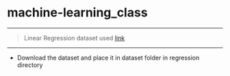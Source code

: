 # machine-learning_class

---
>Linear Regression
>dataset used [link](https://www.kaggle.com/datasets/nikhil7280/student-performance-multiple-linear-regression)
---
* Download the dataset and place it in dataset folder in regression directory
